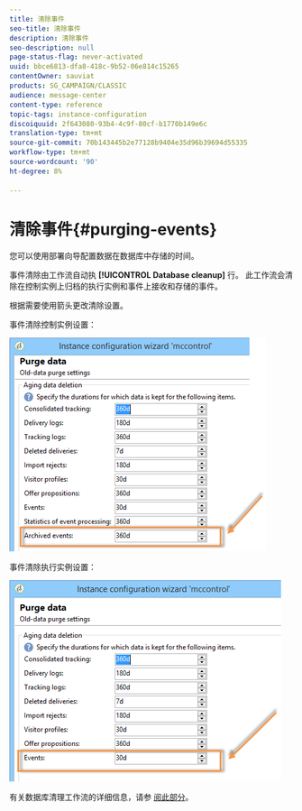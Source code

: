 ```yaml
---
title: 清除事件
seo-title: 清除事件
description: 清除事件
seo-description: null
page-status-flag: never-activated
uuid: bbce6813-dfa8-418c-9b52-06e814c15265
contentOwner: sauviat
products: SG_CAMPAIGN/CLASSIC
audience: message-center
content-type: reference
topic-tags: instance-configuration
discoiquuid: 2f643080-93b4-4c9f-80cf-b1770b149e6c
translation-type: tm+mt
source-git-commit: 70b143445b2e77128b9404e35d96b39694d55335
workflow-type: tm+mt
source-wordcount: '90'
ht-degree: 8%

---
```



# 清除事件{#purging-events}

您可以使用部署向导配置数据在数据库中存储的时间。

事件清除由工作流自动执 **[!UICONTROL Database cleanup]** 行。 此工作流会清除在控制实例上归档的执行实例和事件上接收和存储的事件。

根据需要使用箭头更改清除设置。

事件清除控制实例设置：

![](assets/messagecenter_delete_events_001.png)

事件清除执行实例设置：

![](assets/messagecenter_delete_events_002.png)

有关数据库清理工作流的详细信息，请参 [阅此部分](../../production/using/database-cleanup-workflow.md)。
